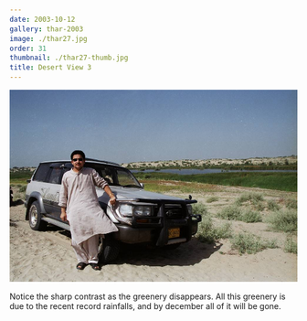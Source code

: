```yaml
---
date: 2003-10-12
gallery: thar-2003
image: ./thar27.jpg
order: 31
thumbnail: ./thar27-thumb.jpg
title: Desert View 3
---
```


![Desert View 3](./thar27.jpg)

Notice the sharp contrast as the greenery disappears. All this greenery is due to the recent record rainfalls, and by december all of it will be gone.